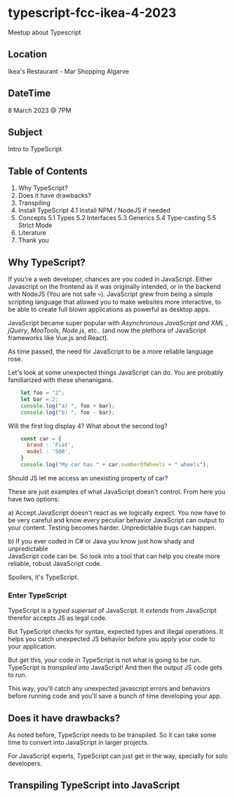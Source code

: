# typescript-fcc-ikea-4-2023
Meetup about Typescript

## Location

Ikea's Restaurant - Mar Shopping Algarve

## DateTime

8 March 2023 @ 7PM

## Subject

Intro to TypeScript

## Table of Contents

1. Why TypeScript?
2. Does it have drawbacks?
3. Transpiling
4. Install TypeScript 
  4.1 Install NPM / NodeJS if needed
5. Concepts 
  5.1 Types
  5.2 Interfaces
  5.3 Generics 
  5.4 Type-casting 
  5.5 Strict Mode
6. Literature
7. Thank you

## Why TypeScript?

If you're a web developer, chances are you coded in JavaScript.
Either Javascript on the frontend as it was originally intended,
or in the backend with NodeJS (You are not safe 💀). 
JavaScript grew from being a simple scripting language that allowed 
you to make websites more interactive, to be able to create full blown
applications as powerful as desktop apps. 

JavaScript became super popular with *Asynchronous JavaScript and XML* , *jQuery*, *MooTools*, *Node.js*, etc.. (and now the plethora of JavaScript frameworks like Vue.js and React). 

As time passed, the need for JavaScript to be a more reliable language rose.

Let's look at some unexpected things JavaScript can do.
You are probably familiarized with these shenanigans. 

```js 
    let foo = "2";
    let bar = 2;
    console.log("a) ", foo + bar);  
    console.log("b) ", foo - bar); 
``` 

Will the first log display 4?
What about the second log?

```js
    const car = {
      brand : 'Fiat',
      model : '500',
    }
    console.log("My car has " + car.numberOfWheels + " wheels");
```

Should JS let me access an unexisting property of car?

These are just examples of what JavaScript doesn't control. 
From here you have two options:

  a)  Accept JavaScript doesn't react as we logically expect. 
      You now have to be very careful and know every peculiar behavior
      JavaScript can output to your content. Testing becomes harder.
      Unpredictable bugs can happen.

  b)  If you ever coded in C# or Java you know just how shady and unpredictable   
      JavaScript code can be. So look into a tool that can help you create more 
      reliable, robust JavaScript code.  

  Spoilers, it's TypeScript.

  ### Enter TypeScript

  TypeScript is a *typed superset* of JavaScript. It *extends* from 
  JavaScript therefor accepts JS as legal code.

  But TypeScript checks for syntax, expected types and illegal operations.
  It helps you catch unexpected JS behavior before you apply your code to 
  your application. 

  But get this, your code in TypeScript is not what is going to be run.
  TypeScript is *transpiled* into JavaScript! And then the output JS code 
  gets to run. 
  
  This way, you'll catch any unexpected javascript errors and behaviors 
  before running code and you'll save a bunch of time developing your
  app.

  ## Does it have drawbacks?

  As noted before, TypeScript needs to be transpiled. So it can take some
  time to convert into JavaScript in larger projects.

  For JavaScript experts, TypeScript can just get in the way, specially for
  solo developers. 

  ## Transpiling TypeScript into JavaScript

  
 
